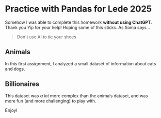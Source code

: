 # Practice with Pandas for Lede 2025
Somehow I was able to complete this homework **without using ChatGPT**. Thank you Yip for your help! Hoping some of this sticks. As Soma says...

> Don't use AI to tie your shoes

## Animals

In this first assignment, I analyzed a small dataset of information about cats and dogs.

## Billionaires

This dataset was *a lot* more complex than the animals dataset, and was more fun (and more challenging) to play with.

Enjoy!



